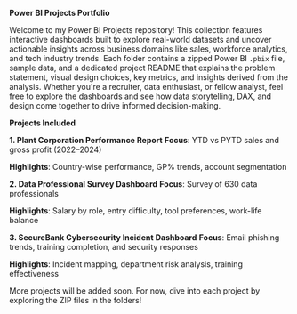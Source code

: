 **Power BI Projects Portfolio**

Welcome to my Power BI Projects repository! This collection features interactive dashboards built to explore real-world datasets and uncover actionable insights across business domains like sales, workforce analytics, and tech industry trends. Each folder contains a zipped Power BI `.pbix` file, sample data, and a dedicated project README that explains the problem statement, visual design choices, key metrics, and insights derived from the analysis.
Whether you're a recruiter, data enthusiast, or fellow analyst, feel free to explore the dashboards and see how data storytelling, DAX, and design come together to drive informed decision-making.

**Projects Included**

**1. Plant Corporation Performance Report**
**Focus**: YTD vs PYTD sales and gross profit (2022–2024)

**Highlights**: Country-wise performance, GP% trends, account segmentation

**2. Data Professional Survey Dashboard**
**Focus**: Survey of 630 data professionals

**Highlights**: Salary by role, entry difficulty, tool preferences, work-life balance

**3. SecureBank Cybersecurity Incident Dashboard**
**Focus**: Email phishing trends, training completion, and security responses

**Highlights**: Incident mapping, department risk analysis, training effectiveness

More projects will be added soon. For now, dive into each project by exploring the ZIP files in the folders!
